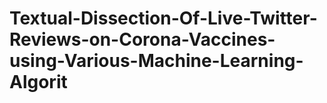 # Textual-Dissection-Of-Live-Twitter-Reviews-on-Corona-Vaccines-using-Various-Machine-Learning-Algorit